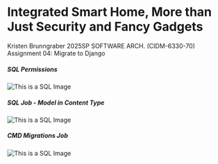 # Integrated Smart Home, More than Just Security and Fancy Gadgets
Kristen Brunngraber
2025SP SOFTWARE ARCH. (CIDM-6330-70)
Assignment 04: Migrate to Django


##### SQL Permissions

![This is a SQL Image](/Assignment%4/SQL2.png "This is a SQL Image")


##### SQL Job - Model in Content Type

![This is a SQL Image](/Assignment%4/SQL1.png "This is a SQL Image")


##### CMD Migrations Job

![This is a SQL Image](/Assignment%4/CMD1.png "This is a SQL Image")
